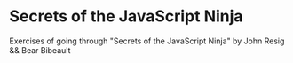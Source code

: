 # Secrets of the JavaScript Ninja

Exercises of going through "Secrets of the JavaScript Ninja" by John Resig &amp;&amp; Bear Bibeault
